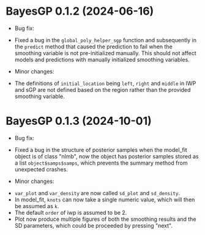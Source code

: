 # BayesGP 0.1.2 (2024-06-16)

* Bug fix: 
- Fixed a bug in the `global_poly_helper_sgp` function and subsequently in the `predict` method that caused the prediction to fail when the smoothing variable is not pre-initialized manually. This should not affect models and predictions with manually initialized smoothing variables.

* Minor changes:
- The definitions of `initial_location` being `left`, `right` and `middle` in IWP and sGP are not defined based on the region rather than the provided smoothing variable.

# BayesGP 0.1.3 (2024-10-01)

* Bug fix:
- Fixed a bug in the structure of posterior samples when the model_fit object is of class "nlmb", now the object has posterior samples stored as a list `object$samps$samps`, which prevents the summary method from unexpected crashes.

* Minor changes:
- `var_plot` and `var_density` are now called `sd_plot` and `sd_density`.
- In model_fit, `knots` can now take a single numeric value, which will then be assumed as `k`.
- The default `order` of iwp is assumed to be 2.
- Plot now produce multiple figures of both the smoothing results and the SD parameters, which could be proceeded by pressing "next".








